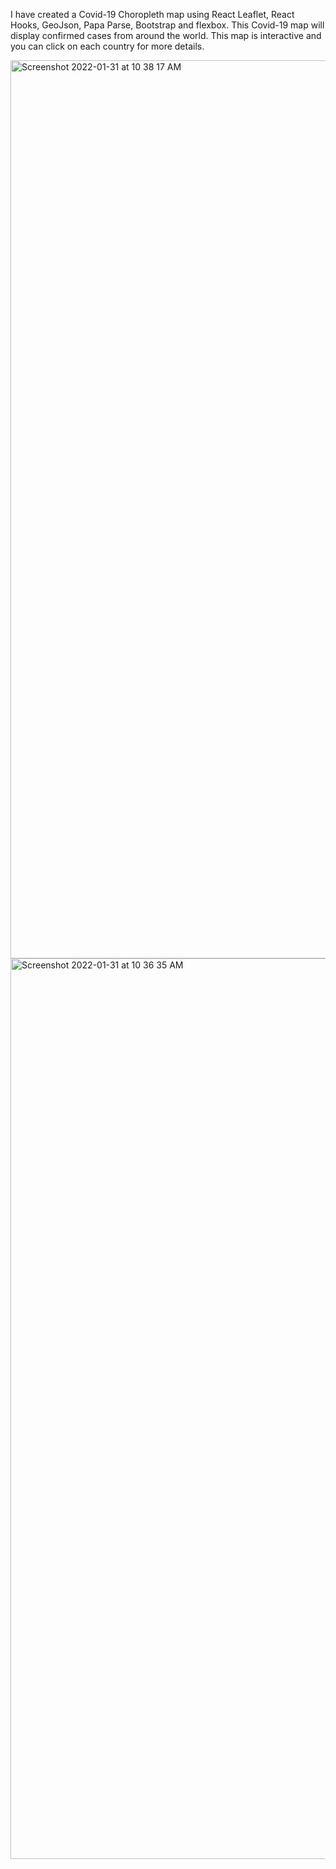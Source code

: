 I have created a Covid-19 Choropleth map using React Leaflet, React Hooks, GeoJson, Papa Parse, Bootstrap and flexbox.
This Covid-19 map will display confirmed cases from around the world. This map is interactive and you can click on each country for more details.

<img width="1437" alt="Screenshot 2022-01-31 at 10 38 17 AM" src="https://user-images.githubusercontent.com/57212561/151834806-e767782c-200d-49d5-acb0-65166712e05f.png">
<img width="1441" alt="Screenshot 2022-01-31 at 10 36 35 AM" src="https://user-images.githubusercontent.com/57212561/151834850-a5e92c57-3a38-4a32-b574-66a5ceec3161.png">

